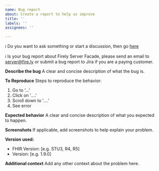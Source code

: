 ```yaml
---
name: Bug report
about: Create a report to help us improve
title: ''
labels: ''
assignees: ''

---
```


:information_source: Do you want to ask something or start a discussion, then go [here](https://github.com/FirelyTeam/firely-net-sdk/discussions)

:information_source: Is your bug report about Firely Server Facade, please send an email to [server@fire.ly](mailto:server@fire.ly) or submit a bug report to Jira if you are a paying customer.

**Describe the bug**
A clear and concise description of what the bug is. 

**To Reproduce**
Steps to reproduce the behavior:
1. Go to '...'
2. Click on '....'
3. Scroll down to '....'
4. See error

**Expected behavior**
A clear and concise description of what you expected to happen.

**Screenshots**
If applicable, add screenshots to help explain your problem.

**Version used:**
 - FHIR Version: [e.g. STU3, R4, R5]
 - Version: [e.g. 1.9.0]

**Additional context**
Add any other context about the problem here.
